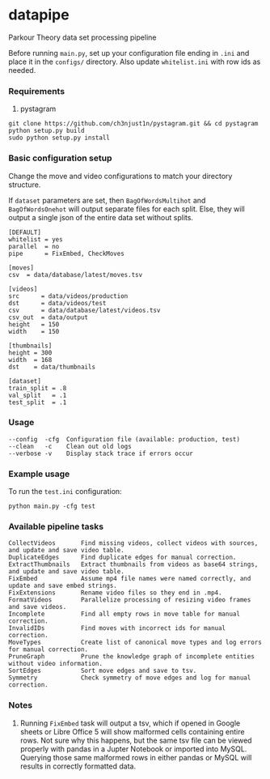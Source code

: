 # datapipe
Parkour Theory data set processing pipeline

Before running `main.py`, set up your configuration file ending in `.ini` and place it in the `configs/` directory. Also update `whitelist.ini` with row ids as needed.

### Requirements
1. pystagram
```
git clone https://github.com/ch3njust1n/pystagram.git && cd pystagram
python setup.py build
sudo python setup.py install
```

### Basic configuration setup
Change the move and video configurations to match your directory structure.

If `dataset` parameters are set, then `BagOfWordsMultihot` and `BagOfWordsOnehot` will output separate files for each split. Else, they will output a single json
of the entire data set without splits.

```
[DEFAULT]
whitelist = yes
parallel  = no
pipe      = FixEmbed, CheckMoves

[moves]
csv  = data/database/latest/moves.tsv

[videos]
src      = data/videos/production
dst      = data/videos/test
csv      = data/database/latest/videos.tsv
csv_out  = data/output
height   = 150
width    = 150

[thumbnails]
height = 300
width  = 168
dst    = data/thumbnails

[dataset]
train_split = .8
val_split   = .1
test_split  = .1
```

### Usage
```
--config  -cfg 	Configuration file (available: production, test)
--clean   -c    Clean out old logs
--verbose -v    Display stack trace if errors occur
```

### Example usage

To run the `test.ini` configuration:
```
python main.py -cfg test
```

### Available pipeline tasks
```
CollectVideos		Find missing videos, collect videos with sources, and update and save video table.
DuplicateEdges		Find duplicate edges for manual correction.
ExtractThumbnails 	Extract thumbnails from videos as base64 strings, and update and save video table.
FixEmbed 			Assume mp4 file names were named correctly, and update and save embed strings.
FixExtensions 		Rename video files so they end in .mp4.
FormatVideos 		Parallelize processing of resizing video frames and save videos.
Incomplete 			Find all empty rows in move table for manual correction.
InvalidIDs 			Find moves with incorrect ids for manual correction.
MoveTypes 			Create list of canonical move types and log errors for manual correction.
PruneGraph 			Prune the knowledge graph of incomplete entities without video information.
SortEdges			Sort move edges and save to tsv.
Symmetry			Check symmetry of move edges and log for manual correction.
```

### Notes
1. Running `FixEmbed` task will output a tsv, which if opened in Google sheets or Libre Office 5 will show malformed cells containing entire rows. Not sure why this happens, but the same tsv file can be viewed properly with pandas in a Jupter Notebook or imported into MySQL. Querying those same malformed rows in either pandas or MySQL will results in correctly formatted data.